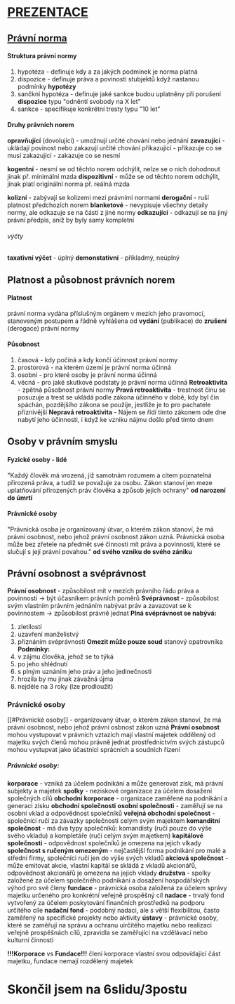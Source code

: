 # [PREZENTACE](2PR101_ZS2024_02_Pravni_normy_Osoby.pdf)
## [Právní norma](1%20-%20Právo%20a%20právní%20systém.md#Právní%20norma)

#### Struktura právní normy
1) hypotéza - definuje kdy a za jakých podmínek je norma platná
2) dispozice - definuje práva a povinosti stubjektů když nastanou podmínky **hypotézy**
3) sančkní hypotéza - definuje jaké sankce budou uplatněny při porušení **dispozice** typu "odněntí svobody na X let"
4) sankce - specifikuje konkrétní tresty typu "10 let"
#### Druhy právních norem
**opravňující** (dovolující) - umožnují určité chování nebo jednání
**zavazující** - ukládají povinost nebo zakazují určité chování
	přikazující - přikazuje co se musí
	zakazující - zakazuje co se nesmí

**kogentní** - nesmí se od těchto norem odchýlit, nelze se o nich dohodnout jinak př. minimální mzda
**dispozitivní** - může se od těchto norem odchýlit, jinak platí originální norma př. reálná mzda

**kolizní** - zabývají se kolizemi mezi právními normami
**derogační** - ruší platnost předchozích norem
**blanketové** - nevypisuje všechny detaily normy, ale odkazuje se na částí z jiné normy
**odkazující** - odkazují se na jiný právní předpis, aniž by byly samy kompletní
###### výčty
**taxativní výčet** - úplný
**demonstativní** - příkladmý, neúplný

## Platnost a působnost právních norem
#### Platnost
právní norma vydána příslušným orgánem v mezích jeho pravomocí, stanoveným postupem a řádně vyhlášena od **vydání** (publikace) do **zrušení** (derogace) právní normy
#### Působnost
1) časová - kdy počíná a kdy končí účinnost právní normy
2) prostorová - na kterém území je právní norma účinná
3) osobní - pro které osoby je právní norma účinná
4) věcná - pro jaké skutkové podstaty je právní norma účinná
**Retroaktivita** - zpětná působnost právní normy
**Pravá retroaktivita** - trestnost činu se posuzuje a trest se ukládá podle zákona účinného v době, kdy byl čin spáchán, pozdějšího zákona se použije, jestliže je to pro pachatele příznivější
**Nepravá retroaktivita** - Nájem se řídí tímto zákonem ode dne nabytí jeho účinnosti,
i když ke vzniku nájmu došlo před tímto dnem
## Osoby v právním smyslu
#### Fyzické osoby - lidé
"Každý člověk má vrozená, již samotnám rozumem a citem poznatelná přirozená práva, a tudíž se považuje za osobu. Zákon stanoví jen meze uplatňování přirozených práv člověka a způsob jejich ochrany"
**od narození do úmrtí**
#### Právnické osoby
"Právnická osoba je organizovaný útvar, o kterém zákon stanoví, že má právní osobnost, nebo jehož právní osobnost zákon uzná. Právnická osoba může bez zřetele na předmět své činnosti mít práva a povinnosti, které se slučují s její právní povahou."
**od svého vzniku do svého zániku**
## Právní osobnost a svéprávnost
**Právní osobnost** - způsobilost mít v mezích právního řádu práva a povinnosti -> být účasníkem právních poměrů
**Svéprávnost** - způsobilost svým vlastním právním jednáním nabývat práv a zavazovat se k povinnostem -> způsobilost právně jednat
**Plná svéprávnost se nabývá:**
1) zletilostí
2) uzavření manželistvý
3) přiznáním svéprávnosti
**Omezit může pouze soud**
stanový opatrovníka
**Podmínky:**
1) v zájmu člověka, jehož se to týká
2) po jeho shlédnutí
3) s plným uznáním jeho práv a jeho jedinečnosti
4) hrozila by mu jinak závažná újma
5) nejdéle na 3 roky (lze prodloužit)
### Právnické osoby
[[#Právnické osoby]] - organizovaný útvar, o kterém zákon stanoví, že má právní osobnost, nebo jehož právní osbnost zákon uzná
**Právní osobnost**
	mohou vystupovat v právních vztazích
	mají vlastní majetek oddělený od majetku svých členů
	mohou právně jednat prostřednictvím svých zástupců
	mohou vystupvat jako účastníci sprácních a soudních řízení

##### Právnické osoby: 
**korporace** - vzniká za účelem podnikání a může generovat zisk, má právní subjekty a majetek
	**spolky** - neziskové organizace za účelem dosažení společných cílů
	**obchodní korporace** - organizace zaměřené na podnikání a generaci zisku
		**obchodní společnosti** 
			**osobní společnosti** - zaměřují se na osobní vklad a odpovědnost společníků
				**veřejná obchodní společnost** - společníci ručí za závazky společnosti celým svým majektem
				**komanditní společnost** - má dva typy společníků: komandisty (ručí pouze do výše svého vkladu) a kompletáře (ručí celým svým majetkem)
			**kapitálové společnosti** - odpovědnost společníků je omezena na jejich vlkady
				**společnost s ručeným omezeným** - nejčastější forma podnikání pro malé a střední firmy, společníci ručí jen do výše svých vkladů
				**akciová společnost** - může emitovat akcie, vlastní kapitál se skládá z vkladů akcionářů, odpovědnost akcionářů je omezena na jejich vklady
		**družstva** - spolky založené za účelem společného podnikání a dosažení hospodářských výhod pro své členy
 **fundace** - právnícká osoba založená za účelem správy majetku určeného pro konkrétní veřejně prospěšný cíl
	**nadace** - trvalý fond vytvořený za účelem poskytování finančních prostředků na podporu určitého cíle 
	**nadační fond** - podobný nadaci, ale s větší flexibilitou, často zaměřený na specifické projekty nebo aktivity
 **ústavy** - právnické osoby, které se zaměřují na správu a ochranu uirčitého majetku nebo realizaci veřejně prospěšnách cílů, zpravidla se zaměřující na vzdělávací nebo kulturní činnosti

**!!!Korporace** vs **Fundace!!!**
členi korporace vlastní svou odpovídající část majetku, fundace nemají rozdělený majetek
# Skončil jsem na 6slidu/3postu
